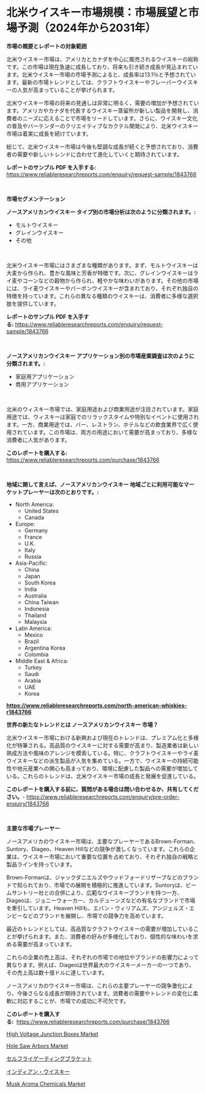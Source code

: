 <p><h1>北米ウイスキー市場規模：市場展望と市場予測（2024年から2031年）</h1></p><p><strong>市場の概要とレポートの対象範囲</strong></p>
<p><p>北米ウイスキー市場は、アメリカとカナダを中心に販売されるウイスキーの総称です。この市場は現在急速に成長しており、将来も引き続き成長が見込まれています。北米ウイスキー市場の市場予測によると、成長率は13.1％と予想されています。最新の市場トレンドとしては、クラフトウイスキーやフレーバーウイスキーの人気が高まっていることが挙げられます。</p><p>北米ウイスキー市場の将来の見通しは非常に明るく、需要の増加が予想されています。アメリカやカナダを代表するウイスキー蒸留所が新しい製品を開発し、消費者のニーズに応えることで市場をリードしています。さらに、ウイスキー文化の普及やバーテンダーのクリエイティブなカクテル開発により、北米ウイスキー市場は着実に成長を続けています。</p><p>総じて、北米ウイスキー市場は今後も堅調な成長が続くと予想されており、消費者の需要や新しいトレンドに合わせて進化していくと期待されています。</p></p>
<p><strong>レポートのサンプル PDF を入手する:</strong> <a href="https://www.reliableresearchreports.com/enquiry/request-sample/1843766">https://www.reliableresearchreports.com/enquiry/request-sample/1843766</a></p>
<p>&nbsp;</p>
<p><strong>市場セグメンテーション</strong></p>
<p><strong>ノースアメリカンウイスキー タイプ別の市場分析は次のように分類されます。:</strong></p>
<p><ul><li>モルトウイスキー</li><li>グレインウイスキー</li><li>その他</li></ul></p>
<p>&nbsp;</p>
<p><p>北米ウイスキー市場にはさまざまな種類があります。まず、モルトウイスキーは大麦から作られ、豊かな風味と芳香が特徴です。次に、グレインウイスキーはライ麦やコーンなどの穀物から作られ、軽やかな味わいがあります。その他の市場には、ライ麦ウイスキーやバーボンウイスキーが含まれており、それぞれ独自の特徴を持っています。これらの異なる種類のウイスキーは、消費者に多様な選択肢を提供しています。</p></p>
<p><strong>レポートのサンプル PDF を入手する:</strong>&nbsp;<a href="https://www.reliableresearchreports.com/enquiry/request-sample/1843766">https://www.reliableresearchreports.com/enquiry/request-sample/1843766</a></p>
<p>&nbsp;</p>
<p><strong> ノースアメリカンウイスキー アプリケーション別の市場産業調査は次のように分類されます。:</strong></p>
<p><ul><li>家庭用アプリケーション</li><li>商用アプリケーション</li></ul></p>
<p>&nbsp;</p>
<p><p>北米のウィスキー市場では、家庭用途および商業用途が注目されています。家庭用途では、ウィスキーは家庭でのリラックスタイムや特別なイベントに使用されます。一方、商業用途では、バー、レストラン、ホテルなどの飲食業界で広く使用されています。この市場は、両方の用途において需要が高まっており、多様な消費者に人気があります。</p></p>
<p><strong>このレポートを購入する:</strong>&nbsp; <a href="https://www.reliableresearchreports.com/purchase/1843766">https://www.reliableresearchreports.com/purchase/1843766</a></p>
<p>&nbsp;</p>
<p><strong>地域に関して言えば、ノースアメリカンウイスキー 地域ごとに利用可能なマーケットプレーヤーは次のとおりです。:</strong></p>
<p><ul>
    <li>
        North America:
        <ul>
            <li>United States</li>
            <li>Canada</li>
        </ul>
    </li>
    <li>
        Europe:
        <ul>
            <li>Germany</li>
            <li>France</li>
            <li>U.K.</li>
            <li>Italy</li>
            <li>Russia</li>
        </ul>
    </li>
    <li>
        Asia-Pacific:
        <ul>
            <li>China</li>
            <li>Japan</li>
            <li>South Korea</li>
            <li>India</li>
            <li>Australia</li>
            <li>China Taiwan</li>
            <li>Indonesia</li>
            <li>Thailand</li>
            <li>Malaysia</li>
        </ul>
    </li>
    <li>
        Latin America:
        <ul>
            <li>Mexico</li>
            <li>Brazil</li>
            <li>Argentina Korea</li>
            <li>Colombia</li>
        </ul>
    </li>
    <li>
        Middle East & Africa:
        <ul>
            <li>Turkey</li>
            <li>Saudi</li>
            <li>Arabia</li>
            <li>UAE</li>
            <li>Korea</li>
        </ul>
    </li>
    </ul></p>
<p><strong><a href="https://www.reliableresearchreports.com/north-american-whiskies-r1843766">https://www.reliableresearchreports.com/north-american-whiskies-r1843766</a></strong>&nbsp;</p>
<p><strong>世界の新たなトレンドとは ノースアメリカンウイスキー 市場？</strong></p>
<p><p>北米ウイスキー市場における新興および現在のトレンドは、プレミアム化と多様化が特筆される。高品質のウイスキーに対する需要が高まり、製造業者は新しい熟成方法や風味のアレンジを模索している。特に、クラフトウイスキーやライ麦ウイスキーなどの派生製品が人気を集めている。一方で、ウイスキーの持続可能性や地元産業への関心も高まっており、環境に配慮した製品への需要が増加している。これらのトレンドは、北米ウイスキー市場の成長と発展を促進している。</p></p>
<p><strong>このレポートを購入する前に、質問がある場合は問い合わせるか、共有してください。</strong>- <a href="https://www.reliableresearchreports.com/enquiry/pre-order-enquiry/1843766">https://www.reliableresearchreports.com/enquiry/pre-order-enquiry/1843766</a></p>
<p>&nbsp;</p>
<p><strong>主要な市場プレーヤー</strong></p>
<p><p>ノースアメリカのウイスキー市場は、主要なプレーヤーであるBrown-Forman、Suntory、Diageo、Heaven Hillなどの競争が激しくなっています。これらの企業は、ウイスキー市場において重要な位置を占めており、それぞれ独自の戦略と製品ラインを持っています。</p><p>Brown-Formanは、ジャックダニエルズやウッドフォードリザーブなどのブランドで知られており、市場での展開を積極的に推進しています。Suntoryは、ビームサントリー社との合併により、広範なウイスキーブランドを持つ一方、Diageoは、ジョニーウォーカー、カルデューンズなどの有名なブランドで市場を牽引しています。Heaven Hillも、エバン・ウィリアムズ、アンジェルズ・エンビーなどのブランドを展開し、市場での競争力を高めています。</p><p>最近のトレンドとしては、高品質なクラフトウイスキーの需要が増加していることが挙げられます。また、消費者の好みが多様化しており、個性的な味わいを求める需要が高まっています。</p><p>これらの企業の売上高は、それぞれの市場での地位やブランドの影響力によって異なります。例えば、Diageoは世界最大のウイスキーメーカーの一つであり、その売上高は数十億ドルに達しています。</p><p>ノースアメリカのウイスキー市場は、これらの主要プレーヤーの競争激化により、今後さらなる成長が期待されています。消費者の需要やトレンドの変化に柔軟に対応することが、市場での成功に不可欠です。</p></p>
<p><strong>このレポートを購入する:</strong>&nbsp;&nbsp;<a href="https://www.reliableresearchreports.com/purchase/1843766">https://www.reliableresearchreports.com/purchase/1843766</a></p>
<p><p><a href="https://view.publitas.com/reportprime-1/high-voltage-junction-boxes-market-a-comprehensive-report-of-its-market-share-growth-trends-2024-2031/">High Voltage Junction Boxes Market</a></p><p><a href="https://github.com/globismark/Market-Research-Report-List-2/blob/main/hole-saw-arbors-market.md">Hole Saw Arbors Market</a></p><p><a href="https://medium.com/@abdielkilback/%E3%82%BB%E3%83%AB%E3%83%95%E3%83%A9%E3%82%A4%E3%82%B2%E3%83%BC%E3%83%86%E3%82%A3%E3%83%B3%E3%82%B0%E3%83%96%E3%83%A9%E3%82%B1%E3%83%83%E3%83%88%E5%B8%82%E5%A0%B4%E3%83%AC%E3%83%9D%E3%83%BC%E3%83%88%E3%81%AF-%E3%81%93%E3%81%AE%E5%B8%82%E5%A0%B4%E3%81%AE%E6%9C%80%E6%96%B0%E3%81%AE%E3%83%88%E3%83%AC%E3%83%B3%E3%83%89%E3%81%A8%E6%88%90%E9%95%B7%E6%A9%9F%E4%BC%9A%E3%82%92%E6%98%8E%E3%82%89%E3%81%8B%E3%81%AB%E3%81%97%E3%81%A6%E3%81%84%E3%81%BE%E3%81%99-43851714eaef">セルフライゲーティングブラケット</a></p><p><a href="https://github.com/MosesSpinka1914/Market-Research-Report-List-1/blob/main/713250122528.md">インディアン・ウイスキー</a></p><p><a href="https://iodized-pantydraco-05c.notion.site/Musk-Aroma-Chemicals-Market-Dynamics-2024-2031-Also-about-Its-Market-Trends-Projections-and-Oppor-98c07f6bb7fe496380cb9f0796486153">Musk Aroma Chemicals Market</a></p></p>
